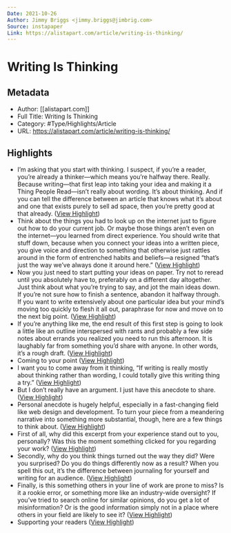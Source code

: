 ```yaml
---
Date: 2021-10-26
Author: Jimmy Briggs <jimmy.briggs@jimbrig.com>
Source: instapaper
Link: https://alistapart.com/article/writing-is-thinking/
---
```

# Writing Is Thinking

## Metadata
- Author: [[alistapart.com]]
- Full Title: Writing Is Thinking
- Category: #Type/Highlights/Article
- URL: https://alistapart.com/article/writing-is-thinking/

## Highlights
- I’m asking that you start with thinking. I suspect, if you’re a reader, you’re already a thinker—which means you’re halfway there. Really. Because writing—that first leap into taking your idea and making it a Thing People Read—isn’t really about wording. It’s about thinking. And if you can tell the difference between an article that knows what it’s about and one that exists purely to sell ad space, then you’re pretty good at that already. ([View Highlight](https://instapaper.com/read/1354459832/14362887))
- Think about the things you had to look up on the internet just to figure out how to do your current job. Or maybe those things aren’t even on the internet—you learned from direct experience. You should write that stuff down, because when you connect your ideas into a written piece, you give voice and direction to something that otherwise just rattles around in the form of entrenched habits and beliefs—a resigned “that’s just the way we’ve always done it around here.” ([View Highlight](https://instapaper.com/read/1354459832/14362888))
- Now you just need to start putting your ideas on paper. Try not to reread until you absolutely have to, preferably on a different day altogether. Just think about what you’re trying to say, and jot the main ideas down. If you’re not sure how to finish a sentence, abandon it halfway through. If you want to write extensively about one particular idea but your mind’s moving too quickly to flesh it all out, paraphrase for now and move on to the next big point. ([View Highlight](https://instapaper.com/read/1354459832/14362962))
- If you’re anything like me, the end result of this first step is going to look a little like an outline interspersed with rants and probably a few side notes about errands you realized you need to run this afternoon. It is laughably far from something you’d share with anyone.
  In other words, it’s a rough draft. ([View Highlight](https://instapaper.com/read/1354459832/14362964))
- Coming to your point ([View Highlight](https://instapaper.com/read/1354459832/14362966))
- I want you to come away from it thinking, “If writing is really mostly about thinking rather than wording, I could totally give this writing thing a try.” ([View Highlight](https://instapaper.com/read/1354459832/14362973))
- But I don’t really have an argument. I just have this anecdote to share. ([View Highlight](https://instapaper.com/read/1354459832/14362977))
- Personal anecdote is hugely helpful, especially in a fast-changing field like web design and development. To turn your piece from a meandering narrative into something more substantial, though, here are a few things to think about. ([View Highlight](https://instapaper.com/read/1354459832/14362982))
- First of all, why did this excerpt from your experience stand out to you, personally? Was this the moment something clicked for you regarding your work? ([View Highlight](https://instapaper.com/read/1354459832/14362984))
- Secondly, why do you think things turned out the way they did? Were you surprised? Do you do things differently now as a result? When you spell this out, it’s the difference between journaling for yourself and writing for an audience. ([View Highlight](https://instapaper.com/read/1354459832/14362988))
- Finally, is this something others in your line of work are prone to miss? Is it a rookie error, or something more like an industry-wide oversight? If you’ve tried to search online for similar opinions, do you get a lot of misinformation? Or is the good information simply not in a place where others in your field are likely to see it? ([View Highlight](https://instapaper.com/read/1354459832/14362990))
- Supporting your readers ([View Highlight](https://instapaper.com/read/1354459832/14362991))
